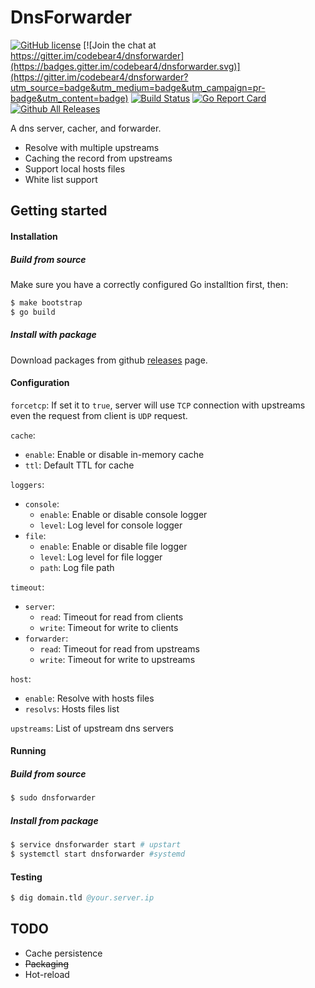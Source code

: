 # DnsForwarder

[![GitHub license](https://img.shields.io/badge/license-MIT-blue.svg)](https://raw.githubusercontent.com/codebear4/dnsforwarder/master/LICENSE)
[![Join the chat at https://gitter.im/codebear4/dnsforwarder](https://badges.gitter.im/codebear4/dnsforwarder.svg)](https://gitter.im/codebear4/dnsforwarder?utm_source=badge&utm_medium=badge&utm_campaign=pr-badge&utm_content=badge)
[![Build Status](https://semaphoreci.com/api/v1/codebear4/dnsforwarder/branches/master/shields_badge.svg)](https://semaphoreci.com/codebear4/dnsforwarder)
[![Go Report Card](https://goreportcard.com/badge/github.com/codebear4/dnsforwarder)](https://goreportcard.com/report/github.com/codebear4/dnsforwarder)
[![Github All Releases](https://img.shields.io/github/downloads/codebear4/dnsforwarder/total.svg?maxAge=2592000)](https://github.com/codebear4/dnsforwarder/releases)

A dns server, cacher, and forwarder.
* Resolve with multiple upstreams
* Caching the record from upstreams
* Support local hosts files
* White list support

## Getting started
#### Installation
##### Build from source
Make sure you have a correctly configured Go installtion first, then:
```s
$ make bootstrap
$ go build
```

##### Install with package
Download packages from github [releases](https://github.com/codebear4/dnsforwarder/releases) page.

#### Configuration
`forcetcp`: If set it to `true`, server will use `TCP` connection with upstreams even the request from      client is `UDP` request.

`cache`:
* `enable`: Enable or disable in-memory cache
* `ttl`: Default TTL for cache

`loggers`:
* `console`:
    * `enable`: Enable or disable console logger
    * `level`: Log level for console logger
* `file`:
    * `enable`: Enable or disable file logger
    * `level`: Log level for file logger
    * `path`: Log file path

`timeout`:
* `server`:
    * `read`: Timeout for read from clients
    * `write`: Timeout for write to clients
* `forwarder`:
    * `read`: Timeout for read from upstreams
    * `write`: Timeout for write to upstreams

`host`:
* `enable`: Resolve with hosts files
* `resolvs`: Hosts files list

`upstreams`: List of upstream dns servers

#### Running

##### Build from source
```s
$ sudo dnsforwarder
```

##### Install from package
```s
$ service dnsforwarder start # upstart
$ systemctl start dnsforwarder #systemd
```

#### Testing
```s
$ dig domain.tld @your.server.ip
```

## TODO
* Cache persistence
* ~~Packaging~~
* Hot-reload

